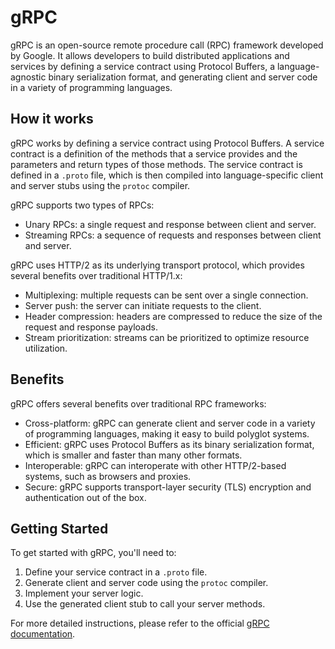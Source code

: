 
# gRPC

gRPC is an open-source remote procedure call (RPC) framework developed by Google. It allows developers to build distributed applications and services by defining a service contract using Protocol Buffers, a language-agnostic binary serialization format, and generating client and server code in a variety of programming languages.

## How it works

gRPC works by defining a service contract using Protocol Buffers. A service contract is a definition of the methods that a service provides and the parameters and return types of those methods. The service contract is defined in a `.proto` file, which is then compiled into language-specific client and server stubs using the `protoc` compiler.

gRPC supports two types of RPCs:

- Unary RPCs: a single request and response between client and server.
- Streaming RPCs: a sequence of requests and responses between client and server.

gRPC uses HTTP/2 as its underlying transport protocol, which provides several benefits over traditional HTTP/1.x:

- Multiplexing: multiple requests can be sent over a single connection.
- Server push: the server can initiate requests to the client.
- Header compression: headers are compressed to reduce the size of the request and response payloads.
- Stream prioritization: streams can be prioritized to optimize resource utilization.

## Benefits

gRPC offers several benefits over traditional RPC frameworks:

- Cross-platform: gRPC can generate client and server code in a variety of programming languages, making it easy to build polyglot systems.
- Efficient: gRPC uses Protocol Buffers as its binary serialization format, which is smaller and faster than many other formats.
- Interoperable: gRPC can interoperate with other HTTP/2-based systems, such as browsers and proxies.
- Secure: gRPC supports transport-layer security (TLS) encryption and authentication out of the box.

## Getting Started

To get started with gRPC, you'll need to:

1. Define your service contract in a `.proto` file.
2. Generate client and server code using the `protoc` compiler.
3. Implement your server logic.
4. Use the generated client stub to call your server methods.

For more detailed instructions, please refer to the official [gRPC documentation](https://grpc.io/docs/).

